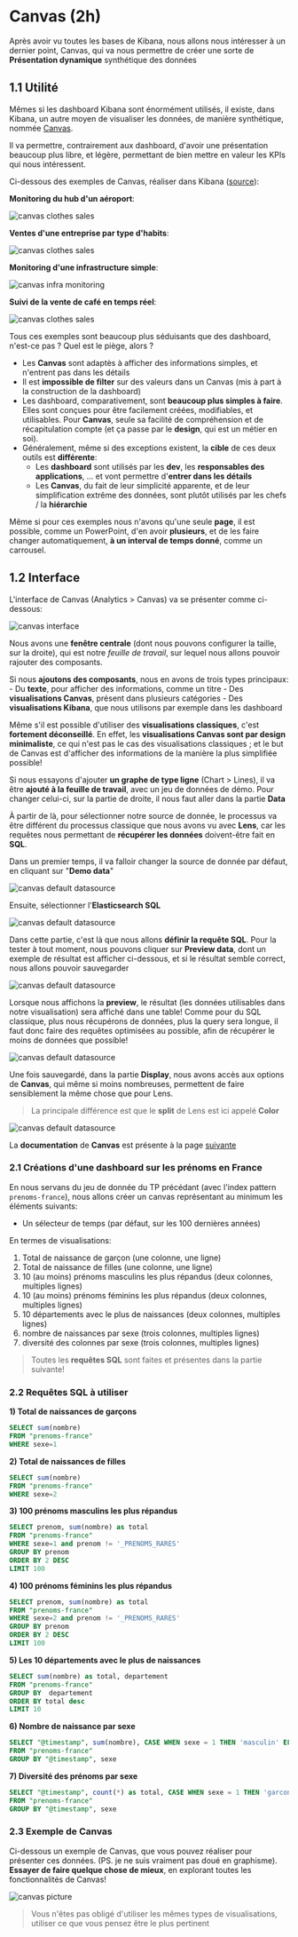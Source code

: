 # Canvas (2h)

Après avoir vu toutes les bases de Kibana, nous allons nous intéresser à un dernier point, Canvas, qui va nous permettre de créer une sorte de **Présentation dynamique** synthétique des données

## 1.1 Utilité

Mêmes si les dashboard Kibana sont énormément utilisés, il existe, dans Kibana, un autre moyen de visualiser les données, de manière synthétique, nommée [Canvas](https://www.elastic.co/fr/what-is/kibana-canvas).

Il va permettre, contrairement aux dashboard, d'avoir une présentation beaucoup plus libre, et légère, permettant de bien mettre en valeur les KPIs qui nous intéressent.

Ci-dessous des exemples de Canvas, réaliser dans Kibana ([source](https://www.elastic.co/fr/what-is/kibana-canvas)):


**Monitoring du hub d'un aéroport**:

![canvas clothes sales](https://images.contentstack.io/v3/assets/bltefdd0b53724fa2ce/bltd3bcb6c0c16af459/5c3047b6e71ce40c6e4ad94b/airport4-upd.gif)

**Ventes d'une entreprise par type d'habits**:

![canvas clothes sales](https://static-www.elastic.co/v3/assets/bltefdd0b53724fa2ce/blte86a13ae6e0733c3/5ce2b0f1932da9737b262b85/screenshot-canvas-business-analytics.png)

**Monitoring d'une infrastructure simple**:

![canvas infra monitoring](https://static-www.elastic.co/v3/assets/bltefdd0b53724fa2ce/blt3e1c8c55e9aa879b/5ce2b0dc1df9c928761cdc20/screenshot-canvas-infrastructure.png)

**Suivi de la vente de café en temps réel**:

![canvas clothes sales](https://static-www.elastic.co/v3/assets/bltefdd0b53724fa2ce/blt801ffea51d590277/5c18b20b1e9a48990b55d354/screenshot-canvas-inspire-coffee.jpg)



Tous ces exemples sont beaucoup plus séduisants que des dashboard, n'est-ce pas ? Quel est le piège, alors ?
- Les **Canvas** sont adaptès à afficher des informations simples, et n'entrent pas dans les détails
- Il est **impossible de filter** sur des valeurs dans un Canvas (mis à part à la construction de la dashboard)
- Les dashboard, comparativement, sont **beaucoup plus simples à faire**. Elles sont conçues pour être facilement créées, modifiables, et utilisables. Pour **Canvas**, seule sa facilité de compréhension et de récapitulation compte (et ça passe par le **design**, qui est un métier en soi).
- Généralement, même si des exceptions existent, la **cible** de ces deux outils est **différente**:
    - Les **dashboard** sont utilisés par les **dev**, les **responsables des applications**, ... et vont permettre d'**entrer dans les détails**
    - Les **Canvas**, du fait de leur simplicité apparente, et de leur simplification extrême des données, sont plutôt utilisés par les chefs / la **hiérarchie**

Même si pour ces exemples nous n'avons qu'une seule **page**, il est possible, comme un PowerPoint, d'en avoir **plusieurs**, et de les faire changer automatiquement, **à un interval de temps donné**, comme un carrousel.

## 1.2 Interface

L'interface de Canvas (Analytics > Canvas) va se présenter comme ci-dessous:

![canvas interface](images/canvas_full_picture.png)

Nous avons une **fenêtre centrale** (dont nous pouvons configurer la taille, sur la droite), qui est notre *feuille de travail*, sur lequel nous allons pouvoir rajouter des composants.

Si nous **ajoutons des composants**, nous en avons de trois types principaux:
    - Du **texte**, pour afficher des informations, comme un titre
    - Des **visualisations Canvas**, présent dans plusieurs catégories
    - Des **visualisations Kibana**, que nous utilisons par exemple dans les dashboard

Même s'il est possible d'utiliser des **visualisations classiques**, c'est **fortement déconseillé**. En effet, les **visualisations Canvas sont par design minimaliste**, ce qui n'est pas le cas des visualisations classiques ; et le but de Canvas est d'afficher des informations de la manière la plus simplifiée possible!

Si nous essayons d'ajouter **un graphe de type ligne** (Chart > Lines), il va être **ajouté à la feuille de travail**, avec un jeu de données de démo. Pour changer celui-ci, sur la partie de droite, il nous faut aller dans la partie **Data**

À partir de là, pour sélectionner notre source de donnée, le processus va être différent du processus classique que nous avons vu avec **Lens**, car les requêtes nous permettant de **récupérer les données** doivent-être fait en **SQL**.

Dans un premier temps, il va falloir changer la source de donnée par défaut, en cliquant sur "**Demo data**"

![canvas default datasource](images/canvas_pannel_data.png)

Ensuite, sélectionner l'**Elasticsearch SQL**

![canvas default datasource](images/pannel_canvas_source.png)

Dans cette partie, c'est là que nous allons **définir la requête SQL**. Pour la tester à tout moment, nous pouvons cliquer sur **Preview data**, dont un exemple de résultat est afficher ci-dessous, et si le résultat semble correct, nous allons pouvoir sauvegarder

![canvas default datasource](images/pannel_canvas_query.png)

Lorsque nous affichons la **preview**, le résultat (les données utilisables dans notre visualisation) sera affiché dans une table! Comme pour du SQL classique, plus nous récupérons de données, plus la query sera longue, il faut donc faire des requêtes optimisées au possible, afin de récupérer le moins de données que possible!

![canvas default datasource](images/pannel_canvas_ds_preview.png)

Une fois sauvegardé, dans la partie **Display**, nous avons accès aux options de **Canvas**, qui même si moins nombreuses, permettent de faire sensiblement la même chose que pour Lens.

> La principale différence est que le **split** de Lens est ici appelé **Color**

![canvas default datasource](images/canvas_display_options.png)

La **documentation** de **Canvas** est présente à la page [suivante](https://www.elastic.co/guide/en/kibana/current/canvas.html)

### 2.1 Créations d'une dashboard sur les prénoms en France

En nous servans du jeu de donnée du TP précédant (avec l'index pattern `prenoms-france`), nous allons créer un canvas représentant au minimum les éléments suivants:

- Un sélecteur de temps (par défaut, sur les 100 dernières années)

En termes de visualisations:

1) Total de naissance de garçon (une colonne, une ligne)
2) Total de naissance de filles (une colonne, une ligne)
3) 10 (au moins) prénoms masculins les plus répandus (deux colonnes, multiples lignes)
4) 10 (au moins) prénoms féminins les plus répandus (deux colonnes, multiples lignes)
5) 10 départements avec le plus de naissances (deux colonnes, multiples lignes)
6) nombre de naissances par sexe (trois colonnes, multiples lignes)
7) diversité des colonnes par sexe (trois colonnes, multiples lignes)

> Toutes les **requêtes SQL** sont faites et présentes dans la partie suivante!

### 2.2 Requêtes SQL à utiliser

**1) Total de naissances de garçons**

```sql
SELECT sum(nombre)
FROM "prenoms-france"
WHERE sexe=1
```

**2) Total de naissances de filles**

```sql
SELECT sum(nombre)
FROM "prenoms-france"
WHERE sexe=2
```

**3) 100 prénoms masculins les plus répandus**

```sql
SELECT prenom, sum(nombre) as total
FROM "prenoms-france"
WHERE sexe=1 and prenom != '_PRENOMS_RARES'
GROUP BY prenom
ORDER BY 2 DESC
LIMIT 100
```

**4) 100 prénoms féminins les plus répandus**

```sql
SELECT prenom, sum(nombre) as total
FROM "prenoms-france"
WHERE sexe=2 and prenom != '_PRENOMS_RARES'
GROUP BY prenom
ORDER BY 2 DESC
LIMIT 100
```

**5) Les 10 départements avec le plus de naissances**

```sql
SELECT sum(nombre) as total, departement
FROM "prenoms-france"
GROUP BY  departement
ORDER BY total desc
LIMIT 10
```

**6) Nombre de naissance par sexe**

```sql
SELECT "@timestamp", sum(nombre), CASE WHEN sexe = 1 THEN 'masculin' ELSE 'feminin' END as sexe
FROM "prenoms-france"
GROUP BY "@timestamp", sexe
```

**7) Diversité des prénoms par sexe**

```sql
SELECT "@timestamp", count(*) as total, CASE WHEN sexe = 1 THEN 'garcon' ELSE 'fille' END as sexe
FROM "prenoms-france"
GROUP BY "@timestamp", sexe
```

### 2.3 Exemple de Canvas

Ci-dessous un exemple de Canvas, que vous pouvez réaliser pour présenter ces données. (PS. je ne suis vraiment pas doué en graphisme). **Essayer de faire quelque chose de mieux**, en explorant toutes les fonctionnalités de Canvas!

![canvas picture](images/canvas_image.png)

> Vous n'êtes pas obligé d'utiliser les mêmes types de visualisations, utiliser ce que vous pensez être le plus pertinent